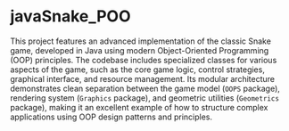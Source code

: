 # javaSnake_POO
This project features an advanced implementation of the classic Snake game, developed in Java using modern Object-Oriented Programming (OOP) principles. The codebase includes specialized classes for various aspects of the game, such as the core game logic, control strategies, graphical interface, and resource management. Its modular architecture demonstrates clean separation between the game model (`OOPS` package), rendering system (`Graphics` package), and geometric utilities (`Geometrics` package), making it an excellent example of how to structure complex applications using OOP design patterns and principles.
